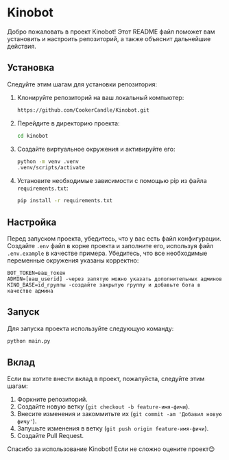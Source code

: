 # Kinobot

Добро пожаловать в проект Kinobot! Этот README файл поможет вам установить и настроить репозиторий, а также объяснит дальнейшие действия.

## Установка

Следуйте этим шагам для установки репозитория:

1. Клонируйте репозиторий на ваш локальный компьютер:
    ```sh
    https://github.com/CookerCandle/Kinobot.git
    ```

2. Перейдите в директорию проекта:
    ```sh
    cd kinobot
    ```

3. Создайте виртуальное окружения и активируйте его:
    ```sh
    python -m venv .venv
    .venv/scripts/activate
    ```

4. Установите необходимые зависимости с помощью pip из файла `requirements.txt`:
    ```sh
    pip install -r requirements.txt
    ```

## Настройка

Перед запуском проекта, убедитесь, что у вас есть файл конфигурации. Создайте `.env` файл в корне проекта и заполните его, используя файл `.env.example` в качестве примера. Убедитесь, что все необходимые переменные окружения указаны корректно:

```
BOT_TOKEN=ваш_токен
ADMIN=[ваш_userid] -через запятую можно указать дополнительных админов
KINO_BASE=id_группы -создайте закрытую группу и добавьте бота в качестве админа

```

## Запуск

Для запуска проекта используйте следующую команду:

```sh
python main.py
```

## Вклад

Если вы хотите внести вклад в проект, пожалуйста, следуйте этим шагам:

1. Форкните репозиторий.
2. Создайте новую ветку (`git checkout -b feature-имя-фичи`).
3. Внесите изменения и закоммитьте их (`git commit -am 'Добавил новую фичу'`).
4. Запушьте изменения в ветку (`git push origin feature-имя-фичи`).
5. Создайте Pull Request.


Спасибо за использование Kinobot! Если не сложно оцените проект😊
